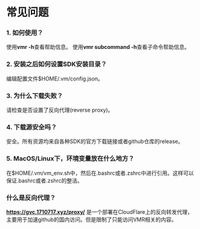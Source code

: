 # 常见问题

### 1. 如何使用？

使用**vmr -h**查看帮助信息。
使用**vmr subcommand -h**查看子命令帮助信息。

### 2. 安装之后如何设置SDK安装目录？

编辑配置文件$HOME/.vm/config.json。

### 3. 为什么下载失败？

请检查是否设置了反向代理(reverse proxy)。

### 4. 下载源安全吗？

安全。所有资源均来自各种SDK的官方下载链接或者github仓库的release。

### 5. MacOS/Linux下，环境变量放在什么地方？

在$HOME/.vm/vm_env.sh中，然后在.bashrc或者.zshrc中进行引用。这样可以保证.bashrc或者.zshrc的整洁。

### 什么是反向代理？

**https://gvc.1710717.xyz/proxy/** 是一个部署在CloudFlare上的反向转发代理，主要用于加速github的国内访问。但是限制了只能访问VMR相关的内容。
